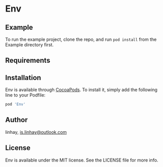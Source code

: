 # Env

## Example

To run the example project, clone the repo, and run `pod install` from the Example directory first.

## Requirements

## Installation

Env is available through [CocoaPods](https://cocoapods.org). To install
it, simply add the following line to your Podfile:

```ruby
pod 'Env'
```

## Author

linhay, is.linhay@outlook.com

## License

Env is available under the MIT license. See the LICENSE file for more info.
